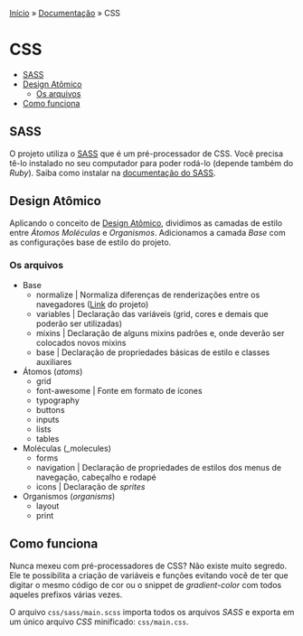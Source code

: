 [Início](../../../) » [Documentação](index.md) » CSS

# CSS

* [SASS](#sass)
* [Design Atômico](#design-at%C3%B4mico)
    * [Os arquivos](#os-arquivos)
* [Como funciona](#como-funciona)

## SASS

O projeto utiliza o [SASS](http://sass-lang.com/) que é um pré-processador de CSS. Você precisa tê-lo instalado no seu computador para poder rodá-lo (depende também do _Ruby_). Saiba como instalar na [documentação do SASS](http://sass-lang.com/install).

## Design Atômico

Aplicando o conceito de [Design Atômico](http://bradfrostweb.com/blog/post/atomic-web-design/), dividimos as camadas de estilo entre _Átomos_ _Moléculas_ e _Organismos_. Adicionamos a camada _Base_ com as configurações base de estilo do projeto.

### Os arquivos

* Base
    * normalize | Normaliza diferenças de renderizações entre os navegadores ([Link](http://necolas.github.com/normalize.css/) do projeto)
    * variables | Declaração das variáveis (grid, cores e demais que poderão ser utilizadas)
    * mixins | Declaração de alguns mixins padrões e, onde deverão ser colocados novos mixins
    * base | Declaração de propriedades básicas de estilo e classes auxiliares
* Átomos (_atoms_)
    * grid
    * font-awesome | Fonte em formato de ícones
    * typography
    * buttons
    * inputs
    * lists
    * tables
* Moléculas (_molecules)
    * forms
    * navigation | Declaração de propriedades de estilos dos menus de navegação, cabeçalho e rodapé
    * icons | Declaração de _sprites_
* Organismos (_organisms_)
    * layout
    * print

## Como funciona

Nunca mexeu com pré-processadores de CSS? Não existe muito segredo. Ele te possibilita a criação de variáveis e funções evitando você de ter que digitar o mesmo código de cor ou o snippet de _gradient-color_ com todos aqueles prefixos várias vezes.

O arquivo `css/sass/main.scss` importa todos os arquivos *SASS* e exporta em um único arquivo *CSS* minificado: `css/main.css`.
